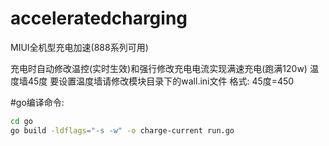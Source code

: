 # acceleratedcharging
MIUI全机型充电加速(888系列可用)

充电时自动修改温控(实时生效)和强行修改充电电流实现满速充电(跑满120w)
温度墙45度
要设置温度墙请修改模块目录下的wall.ini文件
格式:
45度=450

#go编译命令:
```bash
cd go
go build -ldflags="-s -w" -o charge-current run.go
```
